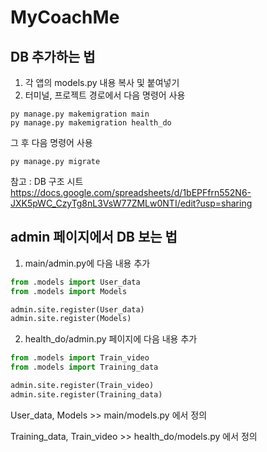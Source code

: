 # MyCoachMe
## DB 추가하는 법
1. 각 앱의 models.py 내용 복사 및 붙여넣기
2. 터미널, 프로젝트 경로에서 다음 명령어 사용

```
py manage.py makemigration main
py manage.py makemigration health_do
```

그 후 다음 명령어 사용
```
py manage.py migrate
```
참고 : DB 구조 시트
https://docs.google.com/spreadsheets/d/1bEPFfrn552N6-JXK5pWC_CzyTg8nL3VsW77ZMLw0NTI/edit?usp=sharing

## admin 페이지에서 DB 보는 법

1. main/admin.py에 다음 내용 추가
```python
from .models import User_data
from .models import Models

admin.site.register(User_data)
admin.site.register(Models)
```

2. health_do/admin.py 페이지에 다음 내용 추가

```python
from .models import Train_video
from .models import Training_data

admin.site.register(Train_video)
admin.site.register(Training_data)
```

User_data, Models >> main/models.py 에서 정의

Training_data, Train_video >> health_do/models.py 에서 정의
